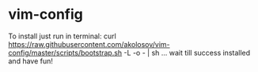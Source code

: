 vim-config
==========

To install just run in terminal:
  curl https://raw.githubusercontent.com/akolosov/vim-config/master/scripts/bootstrap.sh -L -o - | sh
... wait till success installed and have fun!
